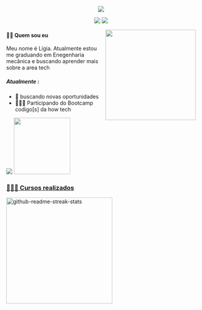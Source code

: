 

<p align="center"> 
    <img src="https://readme-typing-svg.herokuapp.com?color=%23E4405F&size=28&center=true&vCenter=true&lines=Estudante+de+programação;Lígia-P.S.-Oliveira"(https://git.io/typing-svg)>
</p>

 <!-- contact icons -->
<!-- <p align="center">
  <a href="https://www.linkedin.com/in/ligia-pereira-silva-de-oliveira" alt="LinkedIn"><img width="45px" alt="LinkedIn" title="LinkedIn" src="https://user-images.githubusercontent.com/69727594/139465237-0a5c3189-ab93-4a12-a2d1-9dc958db0e6d.png"/></a>
  &#8287;&#8287;&#8287;
  <a href="mailto:ligiapsoliveira@gmail.com"><img width="45px" alt="E-mail" title="E-mail" src="https://user-images.githubusercontent.com/69727594/139464927-9d110e31-818b-427c-9b9c-687c56fd6861.png"/></a>
  &#8287;&#8287;&#8287;
  </p> -->

  <div align="center">

  <a href = "mailto:ligiapsoliveira@gmail.com"><img src="https://img.shields.io/badge/-Gmail-%23E4405F?style=for-the-badge&logo=gmail&logoColor=white" target="_blank"></a>
  <a href="https://www.linkedin.com/in/ligia-pereira-silva-de-oliveira" target="_blank"><img src="https://img.shields.io/badge/-LinkedIn-%230077B5?style=for-the-badge&logo=linkedin&logoColor=white" target="_blank"></a> 
  </div>

  <!-- Image -->
 <img align="right" src="https://user-images.githubusercontent.com/86573930/161335623-a0b432d1-2481-419a-b31e-782610aa51ab.png" width="240">

####  👋🏻 Quem sou eu
Meu nome é Lígia. Atualmente estou me graduando em Enegenharia mecânica e buscando aprender mais sobre a area tech <br>
##### Atualmente :
* 🌱 buscando novas oportunidades
* 👩🏻‍💻 Participando do Bootcamp codigo[s] da how tech

<!-- Streak stats -->
<div>
<p align="left"> 
    <img src="https://github-readme-streak-stats.herokuapp.com?user=Ligia-PSO&theme=dracula&date_format=M%20j%5B%2C%20Y%5D&stroke=%23E4405F&fire=20CFDDF9&sideNums=20CFDD&sideLabels=20CFDD&currStreakLabel=20CFDD&ring=%23E4405F&dates=%23E4405F"(https://git.io/streak-stats)>



  <a href="https://github.com/Ligia-PSO">
  <img height="150em" src="https://github-readme-stats.vercel.app/api?username=Ligia-PSO&show_icons=true&theme=dracula&include_all_commits=true&count_private=true"/>

  <!-- Language distribution -->
  <!-- <img height="150em" src="https://github-readme-stats.vercel.app/api/top-langs/?username=Ligia-PSO&layout=compact&langs_count=7&theme=dracula"/> -->
 </p>
    </div>

### 👩🏻‍💻 Cursos realizados

 <a href="https://github.com/Ligia-PSO/Python-bootcamp-codigo-s"><img width="282" src="https://denvercoder1-github-readme-stats.vercel.app/api/pin/?username=Ligia-PSO&repo=Python-bootcamp-codigo-s&theme=dracula&bg_color=0D1117&title_color=F0F6FF&icon_color=F8D866&show_icons=false" alt="github-readme-streak-stats"></a>

